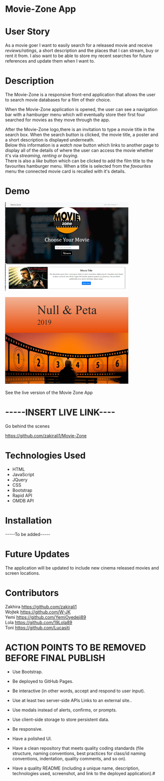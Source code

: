 # **Movie-Zone App**

# User Story
As a movie goer I want to easily search for a released movie and receive *reviews/ratings*, a short description and the places that I can stream, buy or rent it from.
I also want to be able to store my recent searches for future references and update them when I want to.

# Description
The Movie-Zone is a responsive front-end application that allows the user to search movie databases for a film of their choice.

When the Movie-Zone application is opened, the user can see a navigation bar with a hamburger menu which will eventually store their first four searched for movies as they move through the app.

After the Movie-Zone logo,there is an invitation to type a movie title in the search box. When the search button is clicked, the movie title, a poster and a short description is displayed underneath.<br/>
Below this information is a *watch now* button which links to another page to display all of the details of where the user can access the movie whether it's via *streaming, renting or buying*.<br/>
There is also a *like* button which can be clicked to add the film title to the favourites hamburger menu.
When a title is selected from the *favourites* menu the connected movie card is recalled with it's details.

# Demo

![Movie-Zone index page](./assets/README/mzpic1.png "Movie Zone Homepage screenshot")
\
\
![Movie-Zone results page](./assets/README/mzpic2.png "Movie Zone Homepage screenshot")
\
\
See the live version of the Movie Zone App
# -----INSERT LIVE LINK----
Go behind the scenes<br/>

https://github.com/zakirali1/Movie-Zone
<br/>


# Technologies Used
- HTML
- JavaScript
- JQuery
- CSS
- Bootstrap
- Rapid API
- OMDB API

# Installation

-----To be added-----


# Future Updates
The application will be updated to include new cinema released movies and screen locations.


# Contributors
Zakhira https://github.com/zakirali1 <br/>
Wojtek https://github.com/W-JK<br/>
Yemi https://github.com/YemiOyedeji89<br/>
Lola https://github.com/19Lola89<br/>
Toni https://github.com/Lucasiti




# **ACTION POINTS TO BE REMOVED BEFORE FINAL PUBLISH**

- Use Bootstrap.

- Be deployed to GitHub Pages.

- Be interactive (in other words, accept and respond to user input).

- Use at least two server-side APIs Links to an external site..

- Use modals instead of alerts, confirms, or prompts.

- Use client-side storage to store persistent data.

- Be responsive.

- Have a polished UI.

- Have a clean repository that meets quality coding standards (file structure, naming conventions, best practices for class/id naming conventions, indentation, quality comments, and so on).

- Have a quality README (including a unique name, description, technologies used, screenshot, and link to the deployed application).#